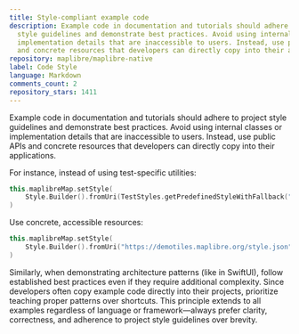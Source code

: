 ```yaml
---
title: Style-compliant example code
description: Example code in documentation and tutorials should adhere to project
  style guidelines and demonstrate best practices. Avoid using internal classes or
  implementation details that are inaccessible to users. Instead, use public APIs
  and concrete resources that developers can directly copy into their applications.
repository: maplibre/maplibre-native
label: Code Style
language: Markdown
comments_count: 2
repository_stars: 1411
---
```


Example code in documentation and tutorials should adhere to project style guidelines and demonstrate best practices. Avoid using internal classes or implementation details that are inaccessible to users. Instead, use public APIs and concrete resources that developers can directly copy into their applications.

For instance, instead of using test-specific utilities:
```kotlin
this.maplibreMap.setStyle(
    Style.Builder().fromUri(TestStyles.getPredefinedStyleWithFallback("Streets"))
)
```

Use concrete, accessible resources:
```kotlin
this.maplibreMap.setStyle(
    Style.Builder().fromUri("https://demotiles.maplibre.org/style.json")
)
```

Similarly, when demonstrating architecture patterns (like in SwiftUI), follow established best practices even if they require additional complexity. Since developers often copy example code directly into their projects, prioritize teaching proper patterns over shortcuts. This principle extends to all examples regardless of language or framework—always prefer clarity, correctness, and adherence to project style guidelines over brevity.